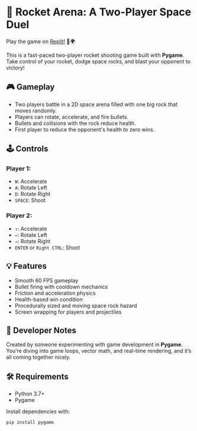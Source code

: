 # 🚀 Rocket Arena: A Two-Player Space Duel
Play the game on [Replit!](https://replit.com/@NathanielBarne3/Gravity-Game-Nate-Barnes) 🚀🌍

This is a fast-paced two-player rocket shooting game built with **Pygame**. Take control of your rocket, dodge space rocks, and blast your opponent to victory!

## 🎮 Gameplay

- Two players battle in a 2D space arena filled with one big rock that moves randomly.
- Players can rotate, accelerate, and fire bullets.
- Bullets and collisions with the rock reduce health.
- First player to reduce the opponent's health to zero wins.

## 🕹️ Controls

### Player 1:
- `W`: Accelerate
- `A`: Rotate Left
- `D`: Rotate Right
- `SPACE`: Shoot

### Player 2:
- `↑`: Accelerate
- `←`: Rotate Left
- `→`: Rotate Right
- `ENTER` or `Right CTRL`: Shoot

## 💡 Features

- Smooth 60 FPS gameplay
- Bullet firing with cooldown mechanics
- Friction and acceleration physics
- Health-based win condition
- Procedurally sized and moving space rock hazard
- Screen wrapping for players and projectiles

## 🧠 Developer Notes

Created by someone experimenting with game development in **Pygame**. You’re diving into game loops, vector math, and real-time rendering, and it’s all coming together nicely.

## 🛠️ Requirements

- Python 3.7+
- Pygame

Install dependencies with:

```bash
pip install pygame
